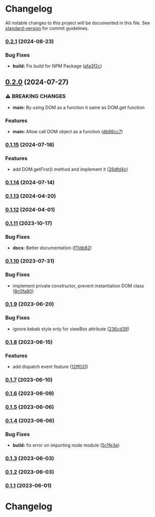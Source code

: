 # Changelog

All notable changes to this project will be documented in this file. See [standard-version](https://github.com/conventional-changelog/standard-version) for commit guidelines.

### [0.2.1](https://github.com/wayfu-id/wayfu-dom/compare/v0.2.0...v0.2.1) (2024-08-23)


### Bug Fixes

* **build:** Fix build for NPM Package ([afa3f2c](https://github.com/wayfu-id/wayfu-dom/commit/afa3f2c1f0a734fd693c6ff193b0ba52f40b3556))

## [0.2.0](https://github.com/wayfu-id/wayfu-dom/compare/v0.1.15...v0.2.0) (2024-07-27)


### ⚠ BREAKING CHANGES

* **main:** By using DOM as a function it same as DOM.get function

### Features

* **main:** Allow call DOM object as a function ([db86cc7](https://github.com/wayfu-id/wayfu-dom/commit/db86cc7ca91393234ab3e90efd5228a1f80ed679))

### [0.1.15](https://github.com/wayfu-id/wayfu-dom/compare/v0.1.14...v0.1.15) (2024-07-18)


### Features

* add DOM.getFirst() method and implement it ([26dfd4c](https://github.com/wayfu-id/wayfu-dom/commit/26dfd4c8f0d5c071566b8ab1bc35d8a3a22b5b9b))

### [0.1.14](https://github.com/wayfu-id/wayfu-dom/compare/v0.1.13...v0.1.14) (2024-07-14)

### [0.1.13](https://github.com/wayfu-id/wayfu-dom/compare/v0.1.12...v0.1.13) (2024-04-20)

### [0.1.12](https://github.com/wayfu-id/wayfu-dom/compare/v0.1.11...v0.1.12) (2024-04-01)

### [0.1.11](https://github.com/wayfu-id/wayfu-dom/compare/v0.1.10...v0.1.11) (2023-10-17)


### Bug Fixes

* **docs:** Better documentation ([f11db82](https://github.com/wayfu-id/wayfu-dom/commit/f11db82a683bf4e2508dc161da458e32d288fdca))

### [0.1.10](https://github.com/wayfu-id/wayfu-dom/compare/v0.1.9...v0.1.10) (2023-07-31)


### Bug Fixes

* implement private constructor, prevent instantiation DOM class ([8c0fa80](https://github.com/wayfu-id/wayfu-dom/commit/8c0fa804b82c648e07ea7bb0d74dbca0fd01f774))

### [0.1.9](https://github.com/wayfu-id/wayfu-dom/compare/v0.1.8...v0.1.9) (2023-06-20)


### Bug Fixes

* ignore kebab style only for viewBox attribute ([236cd39](https://github.com/wayfu-id/wayfu-dom/commit/236cd3937671fc15238b522b00eb3013ba92baf1))

### [0.1.8](https://github.com/wayfu-id/wayfu-dom/compare/v0.1.7...v0.1.8) (2023-06-15)


### Features

* add dispatch event feature ([12ff031](https://github.com/wayfu-id/wayfu-dom/commit/12ff031e4f64f4f0f7185706c5160a1e1c10bb1e))

### [0.1.7](https://github.com/wayfu-id/wayfu-dom/compare/v0.1.6...v0.1.7) (2023-06-10)

### [0.1.6](https://github.com/wayfu-id/wayfu-dom/compare/v0.1.5...v0.1.6) (2023-06-09)

### [0.1.5](https://github.com/wayfu-id/wayfu-dom/compare/v0.1.4...v0.1.5) (2023-06-06)

### [0.1.4](https://github.com/wayfu-id/wayfu-dom/compare/v0.1.3...v0.1.4) (2023-06-06)


### Bug Fixes

* **build:** fix error on importing node module ([5c1fe3e](https://github.com/wayfu-id/wayfu-dom/commit/5c1fe3e424e2e63e122dcf899e4508538e117750))

### [0.1.3](https://github.com/wayfu-id/wayfu-dom/compare/v0.1.2...v0.1.3) (2023-06-03)

### [0.1.2](https://github.com/wayfu-id/wayfu-dom/compare/v0.1.1...v0.1.2) (2023-06-03)

### [0.1.1](https://github.com/wayfu-id/wayfu-dom/compare/v0.1.0...v0.1.1) (2023-06-01)

# Changelog